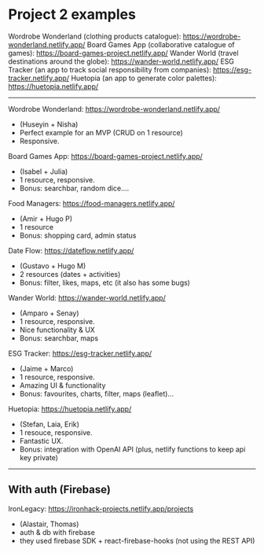 
# Project 2 examples


<!-- 

Status: ready (updated after m2-m3 swap)

@todo: double check that projects are stable (after project presentation)

-->


Wordrobe Wonderland (clothing products catalogue): https://wordrobe-wonderland.netlify.app/
Board Games App (collaborative catalogue of games): https://board-games-project.netlify.app/
Wander World (travel destinations around the globe): https://wander-world.netlify.app/
ESG Tracker (an app to track social responsibility from companies): https://esg-tracker.netlify.app/
Huetopia (an app to generate color palettes): https://huetopia.netlify.app/

---


Wordrobe Wonderland: https://wordrobe-wonderland.netlify.app/
- (Huseyin + Nisha)
- Perfect example for an MVP (CRUD on 1 resource)
- Responsive.


Board Games App: https://board-games-project.netlify.app/
- (Isabel + Julia)
- 1 resource, responsive.
- Bonus: searchbar, random dice....


Food Managers: https://food-managers.netlify.app/
- (Amir + Hugo P)
- 1 resource
- Bonus: shopping card, admin status
    <!--
    - showcases a nice use of an "admin" status (since we still don't have auth)
    - admin status allows you to edit / delete.
    -->


Date Flow: https://dateflow.netlify.app/
- (Gustavo + Hugo M)
- 2 resources (dates + activities)
- Bonus: filter, likes, maps, etc (it also has some bugs)
    <!-- example with 2 resources -->


Wander World: https://wander-world.netlify.app/
- (Amparo + Senay)
- 1 resource, responsive.
- Nice functionality & UX
- Bonus: searchbar, maps


ESG Tracker: https://esg-tracker.netlify.app/
- (Jaime + Marco)
- 1 resource, responsive.
- Amazing UI & functionality
- Bonus: favourites, charts, filter, maps (leaflet)...


Huetopia: https://huetopia.netlify.app/
- (Stefan, Laia, Erik)
- 1 resouce, responsive.
- Fantastic UX.
- Bonus: integration with OpenAI API (plus, netlify functions to keep api key private)


---

## With auth (Firebase)

IronLegacy: https://ironhack-projects.netlify.app/projects
- (Alastair, Thomas)
- auth & db with firebase
- they used firebase SDK + react-firebase-hooks (not using the REST API)



<!--

OLD examples before m2-m3 swap (express + handlebars + mongoose)
(no react)



Something's Cooking (Karina + Clara)
https://somethings-cooking.adaptable.app/

Lifehacks (Jonny + Sarah)
https://lifehacks.adaptable.app

Outbackers (Thalita + Rudy)
https://outbackers.adaptable.app/

Music Event Platform (Alessandra + Berkay)
https://music-event-platform.adaptable.app/

Film Gallaxy (Gabriel + Mog)
https://filmgalaxy.adaptable.app/

Mingle - Reddit Clone (Lovro + Marine + Rumeli)
https://mingle.adaptable.app/

What a Waterfall World (Merna + Kim)
https://whatawaterfallworld.adaptable.app/waterfall/create


-->

